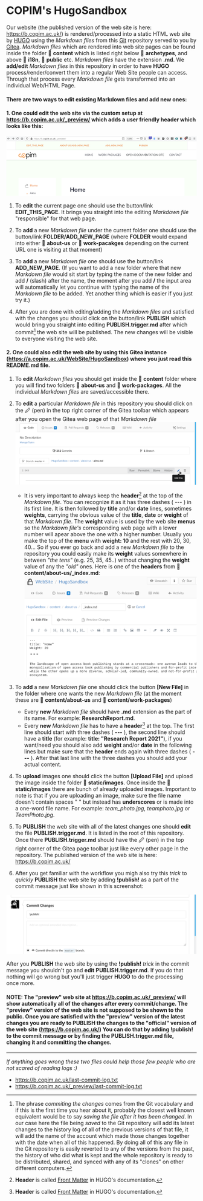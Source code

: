 # COPIM's HugoSandbox

Our website (the published version of the web site is here: https://b.copim.ac.uk/) is rendered/processed into a static HTML web site by [HUGO](https://gohugo.io/) using the *Markdown files* from this [Git](https://git-scm.com/) repository served to you by [Gitea](https://gitea.io/). *Markdown files* which are rendered into web site pages can be found inside the folder 📁 **content** which is listed right below 📁 **archetypes**, and above 📁 **i18n**, 📁 **public** etc. *Markdown files* have the extension **.md**. We **add/edit** *Markdown files* in this repository in order to have **HUGO** process/render/convert them into a regular Web Site people can access. Through that process every *Markdown file* gets transformed into an individual Web/HTML Page.

#### There are two ways to edit existing Markdown files and add new ones:

#### 1. One could edit the web site via the custom setup at https://b.copim.ac.uk/_preview/ which adds a user friendly header which looks like this:

![](static/images/preview_header_small.png)

1. To **edit** the current page one should use the button/link **EDIT_THIS_PAGE**. It brings you straight into the editing *Markdown file* "responsible" for that web page.

2. To **add** a new *Markdown file* under the current folder one should use the button/link **FOLDER/ADD_NEW_PAGE** (where **FOLDER** would expand into either 📁 **about-us** or 📁 **work-pacakges** depending on the current URL one is visiting at that moment)

3. To **add** a new *Markdown file* one should use the button/link **ADD_NEW_PAGE**. (If you want to add a new folder where that new *Markdown file* would sit start by typing the name of the new folder and add **/** (slash) after the name, the moment after you add **/** the input area will automatically let you continue with typing the name of the *Markdown file* to be added. Yet another thing which is easier if you just try it.)  

4. After you are done with editing/adding the *Markdown files* and satisfied with the changes you should click on the button/link **PUBLISH** which would bring you straight into editing **PUBLISH.trigger.md** after which commit[^2] the web site will be published. The new changes will be visible to everyone visiting the web site.


####  2. One could also edit the web site by using this Gitea instance (https://a.copim.ac.uk/WebSite/HugoSandbox) where you just read this **README.md** file.

1. To **edit** *Markdown files* you should get inside the 📁 **content** folder where you will find two folders 📁 **about-us** and 📁 **work-packages**. All the individual *Markdown files* are saved/accessible there.

2. To **edit** a particular *Markdown file* in this repository you should click on the 🖉 (pen) in the top right corner of the Gitea toolbar which appears after you open the Gitea web page of that *Markdown file*
![](static/images/edit_page.png)

    - It is very important to always keep the **header**[^1] at the top of the *Markdown file*. You can recognize it as it has three dashes ( --- ) in its first line. It is then followed by **title** and/or **date** lines, sometimes **weights**, carrying the obvious value of the **title**, **date** or **weight** of that *Markdown file*. The **weight** value is used by the web site **menus** so the *Markdown file's* corresponding web page with a lower number will apear above the one with a higher number. Usually you make the top of the **menu** with **weight: 10** and the rest with 20, 30, 40... So if you ever go back and add a new *Markdown file* to the repository you could easily make its **weight** values somewhere in between *"the tens"* (e.g. 25, 35, 45..) without changing the **weight** value of any the *"old"* ones. Here is one of the **headers** from 📁 **content/about-us/\_index.md**:  
![](static/images/front_matter.png)

3. To **add** a new *Markdown file* one should click the button **[New File]** in the folder where one wants the new *Markdown file* (at the moment these are 📁 **content/about-us** and 📁 **content/work-packages**)

    - Every **new** *Markdown file* should have **.md** extension as the part of its name. For example: **ResearchReport.md**.
    - Every **new** *Markdown file* has to have a **header**[^1] at the top. The first line should start with three dashes ( **---** ), the second line should have a **title** (for example: **title: "Research Report 2021"**), if you want/need you should also add **weight** and/or **date** in the following lines but make sure that the **header** ends again with three dashes ( **---** ). After that last line with the three dashes you should add your actual content.

4. To **upload** images one should click the button **[Upload File]** and upload the image inside the folder 📁 **static/images**. Once inside the 📁 **static/images** there are bunch of already uploaded images. Important to note is that if you are uploading an image, make sure the file name doesn't contain spaces " " but instead has **underscores** or is made into a one-word file name. For example: *team_photo.jpg*, *teamphoto.jpg* or *TeamPhoto.jpg*.

5. To **PUBLISH** the web site with all of the latest changes one should **edit** the file **PUBLISH.trigger.md**. It is listed in the root of this repository. Once there **PUBLISH.trigger.md** should have the 🖉 (pen) in the top right corner of the Gitea page toolbar just like every other page in the repository. The published version of the web site is here: https://b.copim.ac.uk/

6. After you get familiar with the workflow you migh also try this *trick* to *quickly* **PUBLISH** the web site by adding **!publish!** as a part of the commit message just like shown in this screenshot:

![](static/images/commit_publish_small.png)

After you **PUBLISH** the web site by using the **!publish!** *trick* in the commit message you shouldn't go and **edit** **PUBLISH.trigger.md**. If you do that nothing will go wrong but you'll just trigger **HUGO** to do the processing once more.


#### NOTE: The "preview" web site at https://b.copim.ac.uk/_preview/ will show automatically all of the changes after every commit/change. The "preview" version of the web site is not supposed to be shown to the public. Once you are satisfied with the "preview" version of the latest changes you are ready to PUBLISH the changes to the "official" version of the web site (https://b.copim.ac.uk/) You can do that by adding !publish! to the commit message or by finding the PUBLISH.trigger.md file, changing it and committing the changes.

---

*If anything goes wrong these two files could help those few people who are not scared of reading logs :)*

- https://b.copim.ac.uk/last-commit-log.txt
- https://b.copim.ac.uk/_preview/last-commit-log.txt

[^1]: **Header** is called [Front Matter](https://gohugo.io/content-management/front-matter/) in HUGO's documentation.
[^2]: The phrase *commiting the changes* comes from the Git vocabulary and if this is the first time you hear about it, probably the closest well known equivalent would be to say *saving the file after it has been changed*. In our case here the file being *saved* to the Git repository will add its latest changes to the history log of all of the previous versions of that file, it will add the name of the account which made those changes together with the date when all of this happened. By doing all of this any file in the Git repository is easily reverted to any of the versions from the past, the history of who did what is kept and the whole repository is ready to be distributed, shared, and synced with any of its "clones" on other different computers.